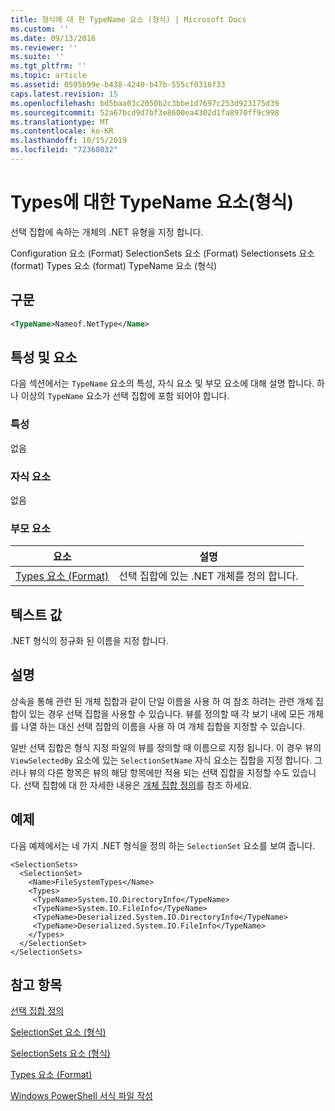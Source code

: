 ```yaml
---
title: 형식에 대 한 TypeName 요소 (형식) | Microsoft Docs
ms.custom: ''
ms.date: 09/13/2016
ms.reviewer: ''
ms.suite: ''
ms.tgt_pltfrm: ''
ms.topic: article
ms.assetid: 0595b99e-b438-4240-b47b-555cf0316f33
caps.latest.revision: 15
ms.openlocfilehash: bd5baa03c2050b2c3bbe1d7697c253d923175d39
ms.sourcegitcommit: 52a67bcd9d7bf3e8600ea4302d1fa8970ff9c998
ms.translationtype: MT
ms.contentlocale: ko-KR
ms.lasthandoff: 10/15/2019
ms.locfileid: "72368032"
---
```

# <a name="typename-element-for-types-format"></a>Types에 대한 TypeName 요소(형식)

선택 집합에 속하는 개체의 .NET 유형을 지정 합니다.

Configuration 요소 (Format) SelectionSets 요소 (Format) Selectionsets 요소 (format) Types 요소 (format) TypeName 요소 (형식)

## <a name="syntax"></a>구문

```xml
<TypeName>Nameof.NetType</Name>
```

## <a name="attributes-and-elements"></a>특성 및 요소

다음 섹션에서는 `TypeName` 요소의 특성, 자식 요소 및 부모 요소에 대해 설명 합니다. 하나 이상의 `TypeName` 요소가 선택 집합에 포함 되어야 합니다.

### <a name="attributes"></a>특성

없음

### <a name="child-elements"></a>자식 요소

없음

### <a name="parent-elements"></a>부모 요소

|요소|설명|
|-------------|-----------------|
|[Types 요소 (Format)](./types-element-for-selectionset-format.md)|선택 집합에 있는 .NET 개체를 정의 합니다.|

## <a name="text-value"></a>텍스트 값

.NET 형식의 정규화 된 이름을 지정 합니다.

## <a name="remarks"></a>설명

상속을 통해 관련 된 개체 집합과 같이 단일 이름을 사용 하 여 참조 하려는 관련 개체 집합이 있는 경우 선택 집합을 사용할 수 있습니다. 뷰를 정의할 때 각 보기 내에 모든 개체를 나열 하는 대신 선택 집합의 이름을 사용 하 여 개체 집합을 지정할 수 있습니다.

일반 선택 집합은 형식 지정 파일의 뷰를 정의할 때 이름으로 지정 됩니다. 이 경우 뷰의 `ViewSelectedBy` 요소에 있는 `SelectionSetName` 자식 요소는 집합을 지정 합니다. 그러나 뷰의 다른 항목은 뷰의 해당 항목에만 적용 되는 선택 집합을 지정할 수도 있습니다. 선택 집합에 대 한 자세한 내용은 [개체 집합 정의](./defining-selection-sets.md)를 참조 하세요.

## <a name="example"></a>예제

다음 예제에서는 네 가지 .NET 형식을 정의 하는 `SelectionSet` 요소를 보여 줍니다.

```
<SelectionSets>
  <SelectionSet>
    <Name>FileSystemTypes</Name>
    <Types>
     <TypeName>System.IO.DirectoryInfo</TypeName>
     <TypeName>System.IO.FileInfo</TypeName>
     <TypeName>Deserialized.System.IO.DirectoryInfo</TypeName>
     <TypeName>Deserialized.System.IO.FileInfo</TypeName>
    </Types>
  </SelectionSet>
</SelectionSets>
```

## <a name="see-also"></a>참고 항목

[선택 집합 정의](./defining-selection-sets.md)

[SelectionSet 요소 (형식)](./selectionset-element-format.md)

[SelectionSets 요소 (형식)](./selectionsets-element-format.md)

[Types 요소 (Format)](./types-element-for-selectionset-format.md)

[Windows PowerShell 서식 파일 작성](./writing-a-powershell-formatting-file.md)
